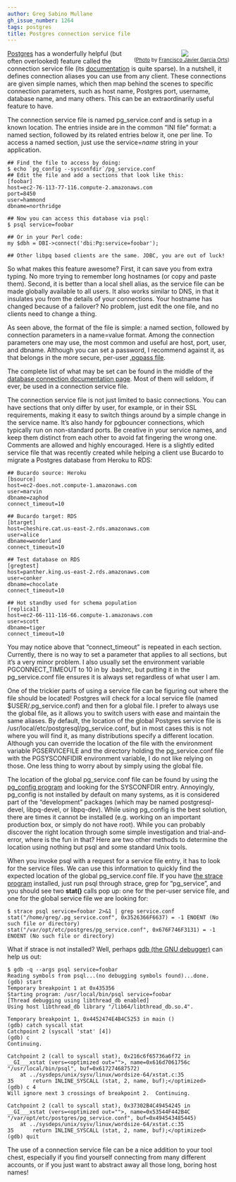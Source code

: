 ```yaml
---
author: Greg Sabino Mullane
gh_issue_number: 1264
tags: postgres
title: Postgres connection service file
---
```




<div class="separator" style="clear: both; float:right; text-align: center;"><a href="/blog/2016/10/26/postgres-connection-service-file/image-0.jpeg" imageanchor="1" style="clear: right; margin-bottom: 1em; margin-left: 1em;"><img border="0" src="/blog/2016/10/26/postgres-connection-service-file/image-0.jpeg"/></a><br/><small>(<a href="https://flic.kr/p/fMYx1K">Photo</a> by <a href="https://www.flickr.com/photos/francisco-javier-garcia-orts/">Francisco Javier Garcia Orts</a>)</small></div>

[Postgres](https://www.postgresql.org/) has a wonderfully helpful (but often overlooked) feature called the 
connection service file (its [documentation](https://www.postgresql.org/docs/current/static/libpq-pgservice.html) is quite sparse).
In a nutshell, it defines connection aliases you can use from any client. These connections 
are given simple names, which then map behind the scenes to specific connection parameters, 
such as host name, Postgres port, username, database name, and many others. This can be an 
extraordinarily useful feature to have.

The connection service file is named pg_service.conf and is setup in a known 
location. The entries inside are in the common “INI file” format: a named section, followed by its 
related entries below it, one per line. To access a named section, just use the 
service=*name* string in your application.

```
## Find the file to access by doing:
$ echo `pg_config --sysconfdir`/pg_service.conf
## Edit the file and add a sections that look like this:
[foobar]
host=ec2-76-113-77-116.compute-2.amazonaws.com
port=8450
user=hammond
dbname=northridge

## Now you can access this database via psql:
$ psql service=foobar

## Or in your Perl code:
my $dbh = DBI->connect('dbi:Pg:service=foobar');

## Other libpq based clients are the same. JDBC, you are out of luck!
```

So what makes this feature awesome? First, it can save you from extra typing. No more 
trying to remember long hostnames (or copy and paste them). Second, it is better than 
a local shell alias, as the service file can be made globally available to all users. It also 
works similar to DNS, in that it insulates you from the details of your connections. Your 
hostname has changed because of a failover? No problem, just edit the one file, 
and no clients need to change a thing.

As seen above, the format of the file is simple: a named section, followed by 
connection parameters in a name=value format. Among the connection parameters one may use, the most common and useful are 
host, port, 
user, and dbname. 
Although you can set a password, I recommend against it, as that belongs in the 
more secure, per-user [.pgpass file](https://www.postgresql.org/docs/current/static/libpq-pgpass.html).

The complete list of what may be set can be found in the middle of the [database connection documentation page](https://www.postgresql.org/docs/current/static/libpq-connect.html#LIBPQ-PARAMKEYWORDS). Most of them will seldom, if ever, 
be used in a connection service file.

The connection service file is not just limited to basic connections. You can 
have sections that only differ by user, for example, or in their SSL requirements, 
making it easy to switch things around by a simple change in the service name. It’s also 
handy for pgbouncer connections, which typically run on non-standard ports. Be creative 
in your service names, and keep them distinct from each other to avoid fat fingering the wrong 
one. Comments are allowed and highly encouraged. Here is a slightly edited service file that was recently 
created while helping a client use Bucardo to migrate a Postgres database from Heroku to RDS:

```
## Bucardo source: Heroku
[bsource]
host=ec2-does.not.compute-1.amazonaws.com
user=marvin
dbname=zaphod
connect_timeout=10

## Bucardo target: RDS
[btarget]
host=cheshire.cat.us-east-2.rds.amazonaws.com
user=alice
dbname=wonderland
connect_timeout=10

## Test database on RDS
[gregtest]
host=panther.king.us-east-2.rds.amazonaws.com
user=conker
dbname=chocolate
connect_timeout=10

## Hot standby used for schema population
[replica1]
host=ec2-66-111-116-66.compute-1.amazonaws.com
user=scott
dbname=tiger
connect_timeout=10
```

You may notice above that “connect_timeout” is repeated in each section. Currently, there is no way to 
set a parameter that applies to all sections, but it’s a very minor problem. I also usually set 
the environment variable PGCONNECT_TIMEOUT to 10 in by .bashrc, but putting 
it in the pg_service.conf file ensures it is always set regardless of what user I am.

One of the trickier parts of using a service file can be figuring out where the 
file should be located! Postgres will check for a local service file (named 
$USER/.pg_service.conf) 
and then for a global file. I prefer to always use the global file, as it allows you 
to switch users with ease and maintain the same aliases. By default, the location 
of the global Postgres service file is 
/usr/local/etc/postgresql/pg_service.conf, but in most 
cases this is not where you will find it, as many distributions specify a different 
location. Although you can override the location of the file with the environment variable 
PGSERVICEFILE and the directory holding the pg_service.conf 
file with the PGSYSCONFIDIR environment variable, I do not 
like relying on those. One less thing to worry about by simply using the global file.

The location of the global pg_service.conf file can be found by using the [pg_config program](https://www.postgresql.org/docs/current/static/app-pgconfig.html) 
and looking for the SYSCONFDIR entry. Annoyingly, pg_config is not installed 
by default on many systems, as it is considered part of the “development” packages 
(which may be named postgresql-devel, libpq-devel, or libpq-dev). While using pg_config 
is the best solution, there are times it cannot be installed (e.g. working on an important production 
box, or simply do not have root). While you can probably discover the right location 
through some simple investigation and trial-and-error, where is the fun in that? Here are 
two other methods to determine the location using nothing but psql and some standard 
Unix tools.

When you invoke psql with a request for a service file entry, it has to look for the 
service files. We can use this information to quickly find the expected location of the 
global pg_service.conf file. If you have [the strace program](https://en.wikipedia.org/wiki/Strace) installed, just run psql through strace, 
grep for “pg_service”, and you should see two **stat()** calls pop up: one for the 
per-user service file, and one for the global service file we are looking for:

```
$ strace psql service=foobar 2>&1 | grep service.conf
stat("/home/greg/.pg_service.conf", 0x3526366F6637) = -1 ENOENT (No such file or directory)
stat("/var/opt/etc/postgres/pg_service.conf", 0x676F746F3131) = -1 ENOENT (No such file or directory)
```

What if strace is not installed? Well, perhaps [gdb (the GNU debugger)](https://www.gnu.org/software/gdb/) 
can help us out:

```
$ gdb -q --args psql service=foobar
Reading symbols from psql...(no debugging symbols found)...done.
(gdb) start
Temporary breakpoint 1 at 0x435356
Starting program: /usr/local/bin/psql service=foobar
[Thread debugging using libthread_db enabled]
Using host libthread_db library "/lib64/libthread_db.so.4".

Temporary breakpoint 1, 0x4452474E4B4C5253 in main ()
(gdb) catch syscall stat
Catchpoint 2 (syscall 'stat' [4])
(gdb) c
Continuing.

Catchpoint 2 (call to syscall stat), 0x216c6f65736a6f72 in __GI___xstat (vers=<optimized out="">, name=0x616d7061756c "/usr/local/bin/psql", buf=0x617274687572)
    at ../sysdeps/unix/sysv/linux/wordsize-64/xstat.c:35
35      return INLINE_SYSCALL (stat, 2, name, buf);</optimized>
(gdb) c 4
Will ignore next 3 crossings of breakpoint 2.  Continuing.

Catchpoint 2 (call to syscall stat), 0x37302B4C49454245 in __GI___xstat (vers=<optimized out="">, name=0x53544F442B4C "/var/opt/etc/postgres/pg_service.conf", buf=0x494543485445)
    at ../sysdeps/unix/sysv/linux/wordsize-64/xstat.c:35
35      return INLINE_SYSCALL (stat, 2, name, buf);</optimized>
(gdb) quit
```

The use of a connection service file can be a nice addition to your 
tool chest, especially if you find yourself connecting from many different 
accounts, or  if you just want to abstract away all those long, boring 
host names!


